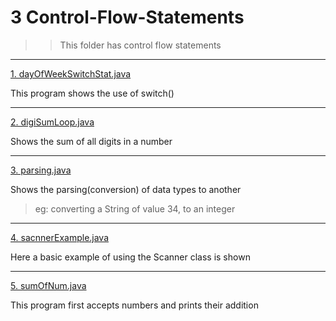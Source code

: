 # 3 Control-Flow-Statements

>>This folder has control flow statements

-----

[1. dayOfWeekSwitchStat.java](3-Control-Flow-Statements/1.dayOfWeekSwitchStat.java)

This program shows the use of switch()

---

[2. digiSumLoop.java](3-Control-Flow-Statements/2.digiSumLoop.java)

Shows the sum of all digits in a number

---

[3. parsing.java](3-Control-Flow-Statements/3.parsing.java)

Shows the parsing(conversion) of data types to another
>eg: converting a String of value 34, to an integer

---

[4. sacnnerExample.java](3-Control-Flow-Statements/4.sacnnerExample.java)

Here a basic example of using the Scanner class is shown

---

[5. sumOfNum.java](3-Control-Flow-Statements/5.sumOfNum.java)

This program first accepts numbers and prints their addition
